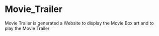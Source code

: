 # Movie_Trailer
Movie Trailer is generated a Website to display the Movie Box art and to play the Movie Trailer
